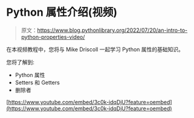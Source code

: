 # Python 属性介绍(视频)

> 原文：<https://www.blog.pythonlibrary.org/2022/07/20/an-intro-to-python-properties-video/>

在本视频教程中，您将与 Mike Driscoll 一起学习 Python 属性的基础知识。

您将了解到:

*   Python 属性
*   Setters 和 Getters
*   删除者

[https://www.youtube.com/embed/3c0k-idqDjU?feature=oembed](https://www.youtube.com/embed/3c0k-idqDjU?feature=oembed)